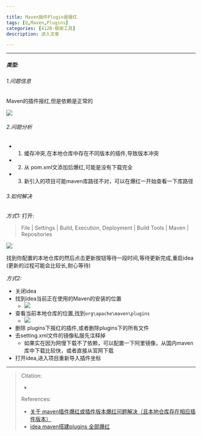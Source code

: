 ```yaml
---

title: Maven插件Plugin是报红
tags: [Q,Maven,Plugins]
categories: [412B-框架工具]
description: 进入文章

---
```


---


##### 类型: 

###### 1.问题信息
Maven的插件报红,但是依赖是正常的

![](https://gitcode.net/qq_50848214/image/-/raw/master/412B-A1D5C-MAVEN-sshot-1.png)
###### 2.问题分析

- 1) 缓存冲突,在本地仓库中存在不同版本的插件,导致版本冲突
- 2) 从 pom.xml文添加后爆红,可能是没有下载完全
- 3) 新引入的项目可能maven库路径不对，可以在爆红一开始查看一下库路径


###### 3.如何解决

*方式1:*
打开:
> File | Settings | Build, Execution, Deployment | Build Tools | Maven | Repositories

![](https://gitcode.net/qq_50848214/image/-/raw/master/412B-A1D5C-MAVEN-image-20231024-170044.png)

找到你配置的本地仓库的然后点击更新按钮等待一段时间,等待更新完成,重启idea (更新的过程可能会比较长,耐心等待)


*方式2:*
- 关闭idea
- 找到idea当前正在使用的Maven的安装的位置
	- ![](https://gitcode.net/qq_50848214/image/-/raw/master/412B-A1D5C-MAVEN-image-20231024-170651.png)
- 查看当前本地仓库的位置,找到`org\apache\maven\plugins` 
	- ![](https://gitcode.net/qq_50848214/image/-/raw/master/412B-A1D5C-MAVEN-image-20231024-170500.png)
- 删除 plugins下报红的插件,或者删除plugins下的所有文件
- 去setting.xml文件的镜像私服先注释掉
	- 如果实在因为网慢下载不了依赖，可以配置一下阿里镜像，从国内maven库中下载比较快，或者直接从官网下载
- 打开idea,进入项目重新导入插件坐标



---

> Citation:
> - []()
> 
> References:
> - [关于 maven插件爆红或插件版本爆红问题解决（且本地仓库存在相应插件版本）](https://blog.csdn.net/m0_46456778/article/details/123731292)
> - [idea maven搭建plugins 全部爆红](https://blog.csdn.net/weixin_46455069/article/details/105592413)
